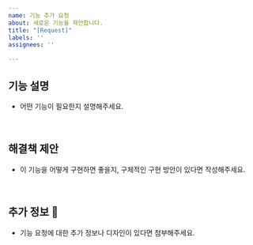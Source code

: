 ```yaml
---
name: 기능 추가 요청
about: 새로운 기능을 제안합니다.
title: "[Request]"
labels: ''
assignees: ''

---
```


## 기능 설명

- 어떤 기능이 필요한지 설명해주세요.

<br>

## 해결책 제안

- 이 기능을 어떻게 구현하면 좋을지, 구체적인 구현 방안이 있다면 작성해주세요.

<br>

## 추가 정보 📎

- 기능 요청에 대한 추가 정보나 디자인이 있다면 첨부해주세요.
